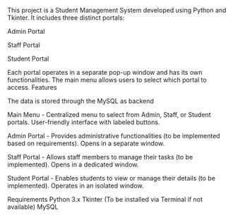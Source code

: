 This project is a Student Management System developed using Python and Tkinter. It includes three distinct portals:

Admin Portal

Staff Portal

Student Portal

Each portal operates in a separate pop-up window and has its own functionalities. The main menu allows users to select which portal to access.
Features

The data is stored through the MySQL as backend

Main Menu - 
Centralized menu to select from Admin, Staff, or Student portals.
User-friendly interface with labeled buttons.

Admin Portal -
Provides administrative functionalities (to be implemented based on requirements).
Opens in a separate window.

Staff Portal -
Allows staff members to manage their tasks (to be implemented).
Opens in a dedicated window.

Student Portal -
Enables students to view or manage their details (to be implemented).
Operates in an isolated window.

Requirements
Python 3.x
Tkinter (To be installed via Terminal if not available)
MySQL
